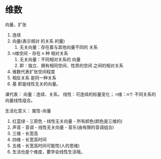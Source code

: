 # 维数
向量、扩张
1. 连续
2. 向量(表示相对 的关系 的量)   
    1. 无关向量：存在着与其他向量不同的 关系
2. n维空间 - 存在 n 种 相对关系
    1. 无关向量：不同相对关系的 向量
    2. 即：独立、拥有相同空间、性质的空间 之间的相对关系
3. 维数代表扩张空间程度
2. 相反关系 是同一种关系
2. 基 即是线性无关的向量。



课代表：
向量：连续、关系。
线性：可连续的标量变化；
n维：n个 不同关系的向量线性组合。

生活化意义：
属性-向量
1. 红蓝绿 - 三原色 - 线性无关向量 - 所有颜色(颜色是三维的)
2. 声音 - 音调 - 线性无关向量 - 音乐(由有限的音调组合)
3. 三维 - 长宽高
4. 四维 - 长宽高时间
5. 五维 - 长宽高时间可能性(人的思维)
6. 生活也是个维度，要学会线性生活哦。